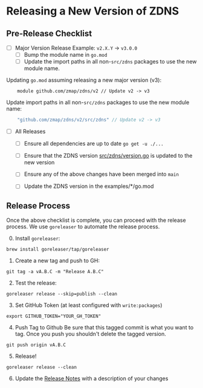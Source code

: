 # Releasing a New Version of ZDNS

## Pre-Release Checklist
- [ ] Major Version Release Example: `v2.X.Y` -> `v3.0.0`
     - [ ] Bump the module name in `go.mod`
     - [ ] Update the import paths in all non-`src/zdns` packages to use the new module name.

Updating `go.mod` assuming releasing a new major version (v3):
```
    module github.com/zmap/zdns/v2 // Update v2 -> v3
```
Update import paths in all non-`src/zdns` packages to use the new module name:
```go
	"github.com/zmap/zdns/v2/src/zdns" // Update v2 -> v3
```
- [ ] All Releases
  - [ ] Ensure all dependencies are up to date `go get -u ./...`
  - [ ] Ensure that the ZDNS version [src/zdns/version.go](https://github.com/zmap/zdns/blob/main/src/zdns/version.go) is updated to the new version
  - [ ] Ensure any of the above changes have been merged into `main`
  - [ ] Update the ZDNS version in the examples/*/go.mod


## Release Process
Once the above checklist is complete, you can proceed with the release process. We use `goreleaser` to automate the release process.

0. Install `goreleaser`:
```shell  
brew install goreleaser/tap/goreleaser
```  

1. Create a new tag and push to GH:
```shell  
git tag -a vA.B.C -m "Release A.B.C"
```  

2. Test the release:
```shell  
goreleaser release --skip=publish --clean
```

3. Set GitHub Token (at least configured with `write:packages`)
```shell
export GITHUB_TOKEN="YOUR_GH_TOKEN"
```
4. Push Tag to Github
   Be sure that this tagged commit is what you want to tag. Once you push you shouldn't delete the tagged version.
```shell
git push origin vA.B.C
```
5. Release!
```shell
goreleaser release --clean
```
6. Update the [Release Notes](https://github.com/zmap/zdns/releases) with a description of your changes

